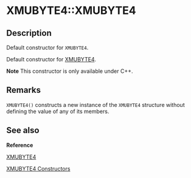 # XMUBYTE4::XMUBYTE4

## Description

Default constructor for `XMUBYTE4`.

Default constructor for [XMUBYTE4](https://learn.microsoft.com/windows/desktop/api/directxpackedvector/ns-directxpackedvector-xmubyte4).

**Note** This constructor is only available under C++.

## Remarks

`XMUBYTE4()` constructs a new instance of the `XMUBYTE4` structure without
defining the value of any of its members.

## See also

**Reference**

[XMUBYTE4](https://learn.microsoft.com/windows/desktop/api/directxpackedvector/ns-directxpackedvector-xmubyte4)

[XMUBYTE4 Constructors](https://learn.microsoft.com/windows/desktop/dxmath/xmubyte4-ctor)